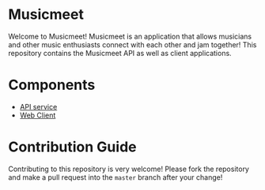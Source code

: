 # Musicmeet

Welcome to Musicmeet! Musicmeet is an application that allows musicians and other music
enthusiasts connect with each other and jam together! This repository contains the
Musicmeet API as well as client applications.

# Components
* [API service](mm-api)
* [Web Client](mm-clients/web)

# Contribution Guide
Contributing to this repository is very welcome! Please fork the repository and make a
pull request into the `master` branch after your change!